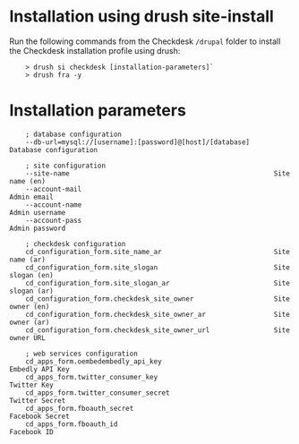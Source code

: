 # Installation using drush site-install
Run the following commands from the Checkdesk `/drupal` folder to install the Checkdesk installation profile using drush:

		> drush si checkdesk [installation-parameters]`
		> drush fra -y

# Installation parameters

		; database configuration
		--db-url=mysql://[username]:[password]@[host]/[database]      Database configuration  

		; site configuration
		--site-name                                                   Site name (en)
		--account-mail                                                Admin email
		--account-name                                                Admin username
		--account-pass                                                Admin password

		; checkdesk configuration
		cd_configuration_form.site_name_ar                            Site name (ar)
		cd_configuration_form.site_slogan                             Site slogan (en)
		cd_configuration_form.site_slogan_ar                          Site slogan (ar)
		cd_configuration_form.checkdesk_site_owner                    Site owner (en)
		cd_configuration_form.checkdesk_site_owner_ar                 Site owner (ar)
		cd_configuration_form.checkdesk_site_owner_url                Site owner URL

		; web services configuration
		cd_apps_form.oembedembedly_api_key                            Embedly API Key
		cd_apps_form.twitter_consumer_key                             Twitter Key
		cd_apps_form.twitter_consumer_secret                          Twitter Secret
		cd_apps_form.fboauth_secret                                   Facebook Secret
		cd_apps_form.fboauth_id                                       Facebook ID
